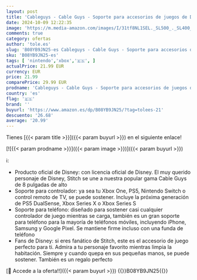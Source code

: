 ```yaml
---
layout: post
title: 'Cableguys - Cable Guys - Soporte para accesorios de juegos de Disney Stitch y soporte para teléfono para la mayoría de mandos  Xbox  Play Station  Nintendo Switch  y teléfono'
date: 2024-10-09 12:22:35
image: 'https://m.media-amazon.com/images/I/31tf8NL1SEL._SL500_._SL400_.jpg'
comments: true
category: ofertas
author: 'tole.es'
slug: 'B08YB9JN25-es Cableguys - Cable Guys - Soporte para accesorios de juegos...'
sku: 'B08YB9JN25-es'
tags: [ 'nintendo','xbox','🇪🇸', ]
actualPrice: 21.99 EUR
currency: EUR
price: 21.99
comparePrice: 29.99 EUR
prodname: 'Cableguys - Cable Guys - Soporte para accesorios de juegos de Disney Stitch y soporte para teléfono para la mayoría de mandos  Xbox  Play Station  Nintendo Switch  y teléfono'
country: 'es'
flag: '🇪🇸'
brand: ''
buyurl: 'https://www.amazon.es/dp/B08YB9JN25/?tag=tolees-21'
descuento: '26.68'
average: '20.99'
---
```


Tienes [{{< param title >}}]({{< param buyurl >}}) en el siguiente enlace!

[![{{< param prodname >}}]({{< param image >}})]({{< param buyurl >}})

ℹ️:

- Producto oficial de Disney: con licencia oficial de Disney. El muy querido personaje de Disney, Stitch se une a nuestra popular gama Cable Guys de 8 pulgadas de alto
- Soporte para controlador: ya sea tu Xbox One, PS5, Nintendo Switch o control remoto de TV, se puede sostener. Incluye la próxima generación de PS5 DualSense, Xbox Series X o Xbox Series S
- Soporte para teléfono: diseñado para sostener casi cualquier controlador de juego mientras se carga, también es un gran soporte para teléfono para la mayoría de teléfonos móviles, incluyendo iPhone, Samsung y Google Pixel. Se mantiene firme incluso con una funda de teléfono
- Fans de Disney: si eres fanático de Stitch, este es el accesorio de juego perfecto para ti. Admira a tu personaje favorito mientras limpia la habitación. Siempre y cuando quepa en sus pequeñas manos, se puede sostener. También es un regalo perfecto

[🛒 Accede a la oferta!!]({{< param buyurl >}})
{{<world>}}B08YB9JN25{{</world>}}
